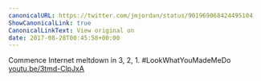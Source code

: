 ```yaml
---
canonicalURL: https://twitter.com/jmjordan/status/901969068424495104
ShowCanonicalLink: true
CanonicalLinkText: View original on
date: 2017-08-28T00:45:58+00:00
---
```

Commence Internet meltdown in 3, 2, 1. #LookWhatYouMadeMeDo [youtu.be/3tmd-ClpJxA](https://youtu.be/3tmd-ClpJxA)
